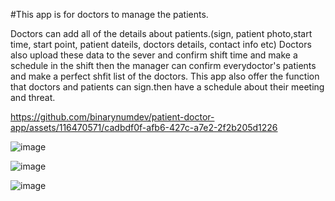 #This app is for doctors to manage the patients.

Doctors can add all of the details about patients.(sign, patient photo,start time, start point, patient dateils, doctors details, contact info etc)
Doctors also upload these data to the sever and confirm shift time and make a schedule in the shift then the manager can confirm everydoctor's patients and make a perfect shfit list of the doctors.
This app also offer the function that doctors and patients can sign.then have a schedule about their meeting and threat.

https://github.com/binarynumdev/patient-doctor-app/assets/116470571/cadbdf0f-afb6-427c-a7e2-2f2b205d1226

![image](https://github.com/binarynumdev/patient-doctor-app/assets/116470571/47955c03-5bda-4911-a9af-6317540c5acc)

![image](https://github.com/binarynumdev/patient-doctor-app/assets/116470571/bf748c1e-6b53-4ae6-848d-ae79a6e50a9a)

![image](https://github.com/binarynumdev/patient-doctor-app/assets/116470571/b2062842-5d88-4218-90e4-41301079b9d0)









